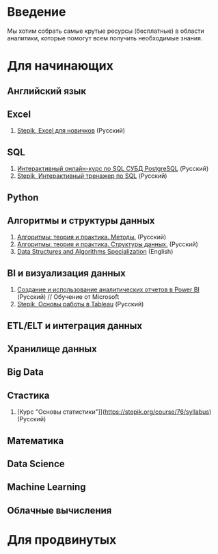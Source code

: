 # Введение

Мы хотим собрать самые крутые ресурсы (бесплатные) в области аналитики, которые помогут всем получить необходимые знания.



# Для начинающих

## Английский язык

## Excel
1. [Stepik, Excel для новичков](https://stepik.org/course/68712) (Русский)

## SQL
1. [Интерактивный онлайн-курс по SQL СУБД PostgreSQL](https://learndb.ru/) (Русский)
2. [Stepik, Интерактивный тренажер по SQL](https://stepik.org/course/63054) (Русский)

## Python


## Алгоритмы и структуры данных

1. [Алгоритмы: теория и практика. Методы.](https://stepik.org/course/217/promo#toc) (Русский)
2. [Алгоритмы: теория и практика. Структуры данных.](https://stepik.org/course/1547/promo#toc)  (Русский)
3. [Data Structures and Algorithms Specialization](https://www.coursera.org/specializations/data-structures-algorithms) (English)

## BI и визуализация данных
1. [Создание и использование аналитических отчетов в Power BI](https://docs.microsoft.com/ru-ru/learn/paths/create-use-analytics-reports-power-bi/) (Русский) // Обучение от Microsoft
2. [Stepik, Основы работы в Tableau](https://stepik.org/course/56280) (Русский)

## ETL/ELT и интеграция данных 

## Хранилище данных


## Big Data


## Стастика
1. [Курс "Основы статистики"]](https://stepik.org/course/76/syllabus) (Русский)

## Математика


## Data Science


## Machine Learning


## Облачные вычисления




# Для продвинутых
